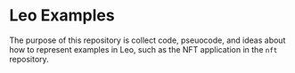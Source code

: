 # Leo Examples

The purpose of this repository is collect code, pseuocode, and ideas about how
to represent examples in Leo, such as the NFT application in the `nft`
repository.
